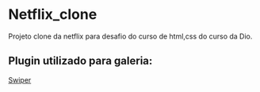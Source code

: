 # Netflix_clone

Projeto clone da netflix para desafio do curso de html,css do curso da Dio.

## Plugin utilizado para galeria:

[Swiper](https://swiperjs.com/)
